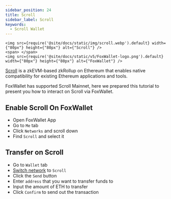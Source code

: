 ```yaml
---
sidebar_position: 24
title: Scroll
sidebar_label: Scroll
keywords:
  - Scroll Wallet
---
```


```mdx-code-block
<img src={require('@site/docs/static/img/scroll.webp').default} width={"80px"} height={"80px"} alt={"Scroll"} />
<span> </span>
<img src={require('@site/docs/static/v5/FoxWallet-logo.png').default} width={"80px"} height={"80px"} alt={"FoxWallet"} />
```

[Scroll](https://scroll.io/) is a zkEVM-based zkRollup on Ethereum that enables native compatibility for existing Ethereum applications and tools.

FoxWallet has supported Scroll Mainnet, here we prepared this tutorial to present you how to interact on Scroll via FoxWallet. 

## Enable Scroll On FoxWallet
* Open FoxWallet App
* Go to `Me` tab
* Click `Networks` and scroll down
* Find `Scroll` and select it

## Transfer on Scroll
* Go to `Wallet` tab
* [Switch network](/docs/basic/manage-funds#switch-networks) to `Scroll`
* Click the `Send` button
* Enter `address` that you want to transfer funds to
* Input the amount of ETH to transfer
* Click `Confirm` to send out the transaction

